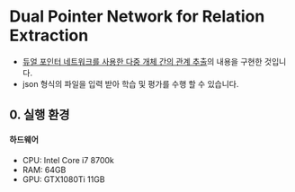 # Dual Pointer Network for Relation Extraction
 
- [듀얼 포인터 네트워크를 사용한 다중 개체 간의 관계 추출][paper]의 내용을 구현한 것입니다.
- json 형식의 파일을 입력 받아 학습 및 평가를 수행 할 수 있습니다.

## 0. 실행 환경
#### 하드웨어
- CPU: Intel Core i7 8700k
- RAM: 64GB
- GPU: GTX1080Ti 11GB


[paper]: http://www.dbpia.co.kr/journal/articleDetail?nodeId=NODE09233123
